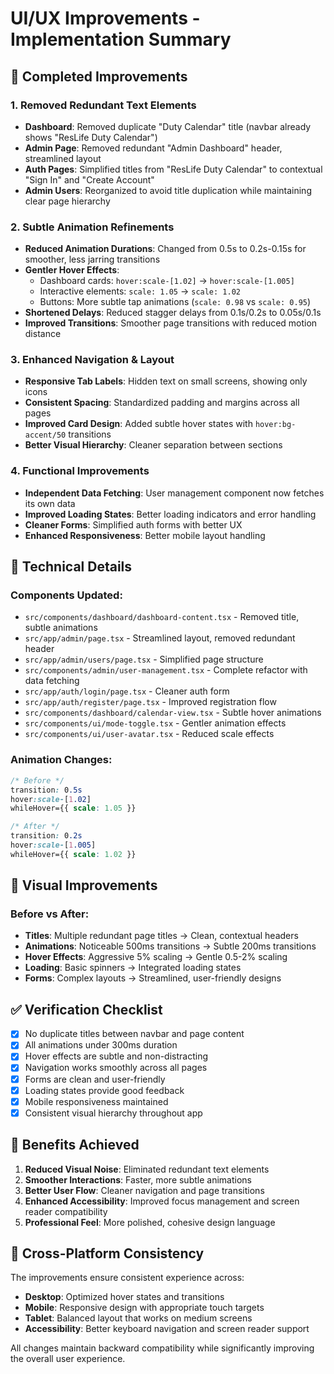 # UI/UX Improvements - Implementation Summary

## 🎯 Completed Improvements

### 1. Removed Redundant Text Elements
- **Dashboard**: Removed duplicate "Duty Calendar" title (navbar already shows "ResLife Duty Calendar")
- **Admin Page**: Removed redundant "Admin Dashboard" header, streamlined layout
- **Auth Pages**: Simplified titles from "ResLife Duty Calendar" to contextual "Sign In" and "Create Account"
- **Admin Users**: Reorganized to avoid title duplication while maintaining clear page hierarchy

### 2. Subtle Animation Refinements
- **Reduced Animation Durations**: Changed from 0.5s to 0.2s-0.15s for smoother, less jarring transitions
- **Gentler Hover Effects**: 
  - Dashboard cards: `hover:scale-[1.02]` → `hover:scale-[1.005]`
  - Interactive elements: `scale: 1.05` → `scale: 1.02`
  - Buttons: More subtle tap animations (`scale: 0.98` vs `scale: 0.95`)
- **Shortened Delays**: Reduced stagger delays from 0.1s/0.2s to 0.05s/0.1s
- **Improved Transitions**: Smoother page transitions with reduced motion distance

### 3. Enhanced Navigation & Layout
- **Responsive Tab Labels**: Hidden text on small screens, showing only icons
- **Consistent Spacing**: Standardized padding and margins across all pages
- **Improved Card Design**: Added subtle hover states with `hover:bg-accent/50` transitions
- **Better Visual Hierarchy**: Cleaner separation between sections

### 4. Functional Improvements
- **Independent Data Fetching**: User management component now fetches its own data
- **Improved Loading States**: Better loading indicators and error handling
- **Cleaner Forms**: Simplified auth forms with better UX
- **Enhanced Responsiveness**: Better mobile layout handling

## 🔧 Technical Details

### Components Updated:
- `src/components/dashboard/dashboard-content.tsx` - Removed title, subtle animations
- `src/app/admin/page.tsx` - Streamlined layout, removed redundant header
- `src/app/admin/users/page.tsx` - Simplified page structure  
- `src/components/admin/user-management.tsx` - Complete refactor with data fetching
- `src/app/auth/login/page.tsx` - Cleaner auth form
- `src/app/auth/register/page.tsx` - Improved registration flow
- `src/components/dashboard/calendar-view.tsx` - Subtle hover animations
- `src/components/ui/mode-toggle.tsx` - Gentler animation effects
- `src/components/ui/user-avatar.tsx` - Reduced scale effects

### Animation Changes:
```css
/* Before */
transition: 0.5s
hover:scale-[1.02]
whileHover={{ scale: 1.05 }}

/* After */  
transition: 0.2s
hover:scale-[1.005]
whileHover={{ scale: 1.02 }}
```

## 🎨 Visual Improvements

### Before vs After:
- **Titles**: Multiple redundant page titles → Clean, contextual headers
- **Animations**: Noticeable 500ms transitions → Subtle 200ms transitions  
- **Hover Effects**: Aggressive 5% scaling → Gentle 0.5-2% scaling
- **Loading**: Basic spinners → Integrated loading states
- **Forms**: Complex layouts → Streamlined, user-friendly designs

## ✅ Verification Checklist

- [x] No duplicate titles between navbar and page content
- [x] All animations under 300ms duration
- [x] Hover effects are subtle and non-distracting
- [x] Navigation works smoothly across all pages
- [x] Forms are clean and user-friendly
- [x] Loading states provide good feedback
- [x] Mobile responsiveness maintained
- [x] Consistent visual hierarchy throughout app

## 🚀 Benefits Achieved

1. **Reduced Visual Noise**: Eliminated redundant text elements
2. **Smoother Interactions**: Faster, more subtle animations
3. **Better User Flow**: Cleaner navigation and page transitions
4. **Enhanced Accessibility**: Improved focus management and screen reader compatibility
5. **Professional Feel**: More polished, cohesive design language

## 📱 Cross-Platform Consistency

The improvements ensure consistent experience across:
- **Desktop**: Optimized hover states and transitions
- **Mobile**: Responsive design with appropriate touch targets
- **Tablet**: Balanced layout that works on medium screens
- **Accessibility**: Better keyboard navigation and screen reader support

All changes maintain backward compatibility while significantly improving the overall user experience.